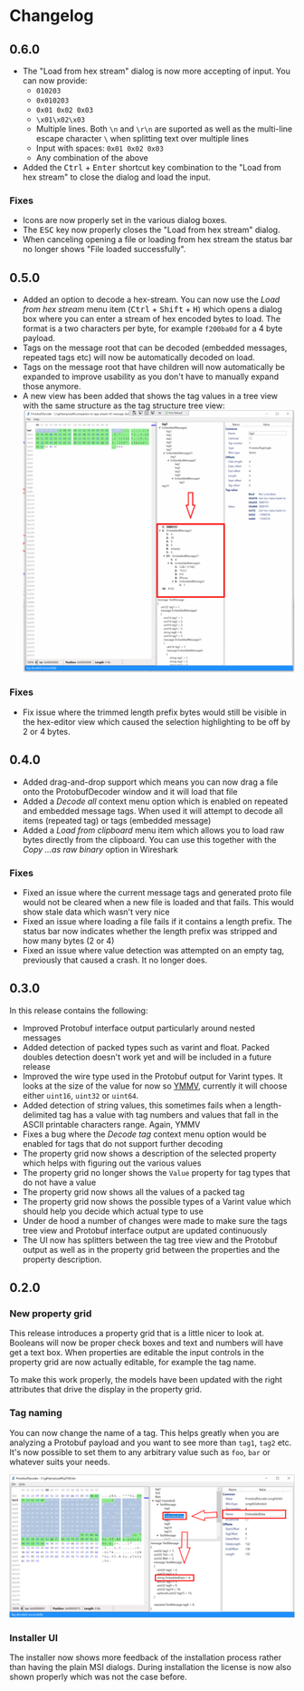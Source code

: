 # Changelog

## 0.6.0

- The "Load from hex stream" dialog is now more accepting of input. You can now provide:
  - `010203`
  - `0x010203`
  - `0x01 0x02 0x03`
  - `\x01\x02\x03`
  - Multiple lines. Both `\n` and `\r\n` are suported as well as the multi-line escape character `\` when splitting text over multiple lines
  - Input with spaces: `0x01 0x02 0x03`
  - Any combination of the above
- Added the <kbd>Ctrl</kbd> + <kbd>Enter</kbd> shortcut key combination to the "Load from hex stream" to close the dialog and load the input.

### Fixes

- Icons are now properly set in the various dialog boxes.
- The <kbd>ESC</kbd> key now properly closes the "Load from hex stream" dialog.
- When canceling opening a file or loading from hex stream the status bar no longer shows "File loaded successfully".

## 0.5.0

- Added an option to decode a hex-stream. You can now use the _Load from hex stream_ menu item (<kbd>Ctrl</kbd> + <kbd>Shift</kbd> + <kbd>H</kbd>) which opens a dialog box where you can enter a stream of hex encoded bytes to load. 
The format is a two characters per byte, for example `f200ba0d` for a 4 byte payload.
- Tags on the message root that can be decoded (embedded messages, repeated tags etc) will now be automatically decoded on load.
- Tags on the message root that have children will now automatically be expanded to improve usability as you don't have to manually expand those anymore.
- A new view has been added that shows the tag values in a tree view with the same structure as the tag structure tree view:
![screenshot showing tag values in tree view](tag-values.png)

### Fixes

-  Fix issue where the trimmed length prefix bytes would still be visible in the hex-editor view which caused the selection highlighting to be off by 2 or 4 bytes.

## 0.4.0

- Added drag-and-drop support which means you can now drag a file onto the ProtobufDecoder window and it will load that file
- Added a _Decode all_ context menu option which is enabled on repeated and embedded message tags. When used it will attempt to decode all items (repeated tag) or tags (embedded message)
- Added a _Load from clipboard_ menu item which allows you to load raw bytes directly from the clipboard. You can use this together with the _Copy ...as raw binary_ option in Wireshark

### Fixes

- Fixed an issue where the current message tags and generated proto file would not be cleared when a new file is loaded and that fails. This would show stale data which wasn't very nice
- Fixed an issue where loading a file fails if it contains a length prefix. The status bar now indicates whether the length prefix was stripped and how many bytes (2 or 4)
- Fixed an issue where value detection was attempted on an empty tag, previously that caused a crash. It no longer does.

## 0.3.0

In this release contains the following:

- Improved Protobuf interface output particularly around nested messages
- Added detection of packed types such as varint and float. Packed doubles detection doesn't work yet and will be included in a future release
- Improved the wire type used in the Protobuf output for Varint types. It looks at the size of the value for now so [YMMV](http://www.catb.org/jargon/html/Y/YMMV.html), currently it will choose either `uint16`, `uint32` or `uint64`.
- Added detection of string values, this sometimes fails when a length-delimited tag has a value with tag numbers and values that fall in the ASCII printable characters range. Again, YMMV
- Fixes a bug where the _Decode tag_ context menu option would be enabled for tags that do not support further decoding
- The property grid now shows a description of the selected property which helps with figuring out the various values
- The property grid no longer shows the `Value` property for tag types that do not have a value
- The property grid now shows all the values of a packed tag
- The property grid now shows the possible types of a Varint value which should help you decide which actual type to use
- Under de hood a number of changes were made to make sure the tags tree view and Protobuf interface output are updated continuously
- The UI now has splitters between the tag tree view and the Protobuf output as well as in the property grid between the properties and the property description.

## 0.2.0

### New property grid

This release introduces a property grid that is a little nicer to look at. Booleans will now be proper check boxes and text and numbers will have get a text box.
When properties are editable the input controls in the property grid are now actually editable, for example the tag name.

To make this work properly, the models have been updated with the right attributes that drive the display in the property grid.

### Tag naming

You can now change the name of a tag. This helps greatly when you are analyzing a Protobuf payload and you want to see more than `tag1`, `tag2` etc. 
It's now possible to set them to any arbitrary value such as `foo`, `bar` or whatever suits your needs.

![screenshot showing tag rename feature](change-tag-name.png)

### Installer UI

The installer now shows more feedback of the installation process rather than having the plain MSI dialogs.
During installation the license is now also shown properly which was not the case before.